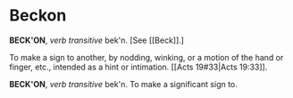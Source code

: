 # Beckon

**BECK'ON**, _verb transitive_ bek'n. \[See [[Beck]].\]

To make a sign to another, by nodding, winking, or a motion of the hand or finger, etc., intended as a hint or intimation. [[Acts 19#33|Acts 19:33]].

**BECK'ON**, _verb transitive_ bek'n. To make a significant sign to.